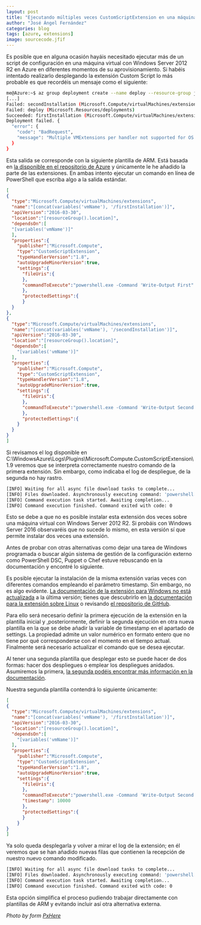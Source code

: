 ```yaml
---
layout: post
title: "Ejecutando múltiples veces CustomScriptExtension en una máquina Windows en Azure"
author: "José Ángel Fernández"
categories: blog
tags: [azure, extensions]
image: sourcecode.jfif
---
```


Es posible que en alguna ocasión hayáis necesitado ejecutar más de un script de configuración en una máquina virtual con Windows Server 2012 R2 en Azure en diferentes momentos de su aprovisionamiento. Si habéis intentado realizarlo desplegando la extensión Custom Script lo más probable es que recordéis un mensaje como el siguiente:

```bash
me@Azure:~$ az group deployment create --name deploy --resource-group jangelfdez-blog --template-file /home/me/clouddrive/main.simplevm.json --verbose
[...]
Failed: secondInstallation (Microsoft.Compute/virtualMachines/extensions)
Failed: deploy (Microsoft.Resources/deployments)
Succeeded: firstInstallation (Microsoft.Compute/virtualMachines/extensions)
Deployment failed. {
  "error": {
    "code": "BadRequest",
    "message": "Multiple VMExtensions per handler not supported for OS type 'Windows'. VMExtension 'secondInstallation' with handler 'Microsoft.Compute.CustomScriptExtension' already added or specified in input."
  }
}
```

Esta salida se corresponde con la siguiente plantilla de ARM. Está basada en [la disponible en el repositorio de Azure](https://github.com/Azure/azure-quickstart-templates/blob/master/101-vm-simple-windows/azuredeploy.json) y únicamente le he añadido la parte de las extensiones. En ambas intento ejecutar un comando en línea de PowerShell que escriba algo a la salida estándar.

```json
[
{
  "type":"Microsoft.Compute/virtualMachines/extensions",
  "name":"[concat(variables('vmName'), '/firstInstallation')]",
  "apiVersion":"2016-03-30",
  "location":"[resourceGroup().location]",
  "dependsOn":[
  "[variables('vmName')]"
  ],
  "properties":{
    "publisher":"Microsoft.Compute",
    "type":"CustomScriptExtension",
    "typeHandlerVersion":"1.8",
    "autoUpgradeMinorVersion":true,
    "settings":{
      "fileUris":{
      },
      "commandToExecute":"powershell.exe -Command 'Write-Output First"
      },
      "protectedSettings":{
      }
  }
},
{
  "type":"Microsoft.Compute/virtualMachines/extensions",
  "name":"[concat(variables('vmName'), '/secondInstallation')]",
  "apiVersion":"2016-03-30",
  "location":"[resourceGroup().location]",
  "dependsOn":[
    "[variables('vmName')]"
  ],
  "properties":{
    "publisher":"Microsoft.Compute",
    "type":"CustomScriptExtension",
    "typeHandlerVersion":"1.8",
    "autoUpgradeMinorVersion":true,
    "settings":{
      "fileUris":{
      },
      "commandToExecute":"powershell.exe -Command 'Write-Output Second'"
      },
      "protectedSettings":{
    }
  }
}
]
``` 

Si revisamos el log disponible en C:\WindowsAzure\Logs\Plugins\Microsoft.Compute.CustomScriptExtension\1.9 veremos que se interpreta correctamente nuestro comando de la primera extensión. Sin embargo, como indicaba el log de despliegue, de la segunda no hay rastro.

```bash
[INFO] Waiting for all async file download tasks to complete...
[INFO] Files downloaded. Asynchronously executing command: 'powershell.exe -Command 'Write-Output First''
[INFO] Command execution task started. Awaiting completion...
[INFO] Command execution finished. Command exited with code: 0
```

Esto se debe a que no es posible instalar esta extensión dos veces sobre una máquina virtual con Windows Server 2012 R2. Si probáis con Windows Server 2016 observaréis que no sucede lo mismo, en esta versión sí que permite instalar dos veces una extensión.

Antes de probar con otras alternativas como dejar una tarea de Windows programada o buscar algún sistema de gestión de la configuración externo como PowerShell DSC, Puppet o Chef estuve rebuscando en la documentación y encontré lo siguiente.

Es posible ejecutar la instalación de la misma extensión varias veces con diferentes comandos empleando el parámetro timestamp. Sin embargo, no es algo evidente. [La documentación de la extensión para Windows no está actualizada](https://docs.microsoft.com/en-us/azure/virtual-machines/windows/extensions-customscript) a la última versión; tienes que descubrirlo en [la documentación para la extensión sobre Linux](https://docs.microsoft.com/en-us/azure/virtual-machines/linux/extensions-customscript) o revisando [el repositorio de GitHub](https://github.com/Azure/custom-script-extension-linux).

Para ello será necesario definir la primera ejecución de la extensión en la plantilla inicial y ,posteriormente, definir la segunda ejecución en otra nueva plantilla en la que se debe añadir la variable de timestamp en el apartado de settings. La propiedad admite un valor numérico en formato entero que no tiene por qué corresponderse con el momento en el tiempo actual. Finalmente será necesario actualizar el comando que se desea ejecutar.

Al tener una segunda plantilla que desplegar esto se puede hacer de dos formas: hacer dos despliegues o emplear los despliegues anidados. Asumiremos la primera, [la segunda podéis encontrar más información en la documentación](https://docs.microsoft.com/en-us/azure/azure-resource-manager/resource-group-linked-templates).

Nuestra segunda plantilla contendrá lo siguiente únicamente:

 
```json
[
{
  "type":"Microsoft.Compute/virtualMachines/extensions",
  "name":"[concat(variables('vmName'), '/firstInstallation')]",
  "apiVersion":"2016-03-30",
  "location":"[resourceGroup().location]",
  "dependsOn":[
    "[variables('vmName')]"
  ],
  "properties":{
    "publisher":"Microsoft.Compute",
    "type":"CustomScriptExtension",
    "typeHandlerVersion":"1.8",
    "autoUpgradeMinorVersion":true,
    "settings":{
      "fileUris":{
      },
      "commandToExecute":"powershell.exe -Command 'Write-Output Second'",
      "timestamp": 10000
      },
      "protectedSettings":{
      }
    }
}
]
```
Ya solo queda desplegarla y volver a mirar el log de la extensión; en él veremos que se han añadido nuevas filas que contienen la recepción de nuestro nuevo comando modificado.

```bash
[INFO] Waiting for all async file download tasks to complete...
[INFO] Files downloaded. Asynchronously executing command: 'powershell.exe -Command 'Write-Output Second''
[INFO] Command execution task started. Awaiting completion...
[INFO] Command execution finished. Command exited with code: 0
```

Esta opción simplifica el proceso pudiendo trabajar directamente con plantillas de ARM y evitando incluir así otra alternativa externa.

*Photo by form [PxHere](https://pxhere.com/en/photo/593221)*